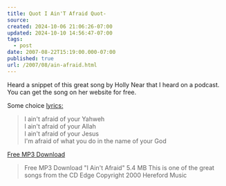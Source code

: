 ```yaml
---
title: Quot I Ain'T Afraid Quot-
source: 
created: 2024-10-06 21:06:26-07:00
updated: 2024-10-10 14:56:47-07:00
tags:
  - post
date: 2007-08-22T15:19:00.000-07:00
published: true
url: /2007/08/ain-afraid.html
---
```



Heard a snippet of this great song by Holly Near that I heard on a podcast.  You can get the song on her website for free.  
  
Some choice [lyrics:](http://www.hollynear.com/lyrics/i.aint.afraid.html)  

> I ain't afraid of your Yahweh  
> I ain't afraid of your Allah  
> I ain't afraid of your Jesus  
> I'm afraid of what you do in the name of your God

  
[Free MP3 Download](http://www.hollynear.com/free.download.html)  

> Free MP3 Download "I Ain't Afraid" 5.4 MB This is one of the great songs from the CD Edge Copyright 2000 Hereford Music